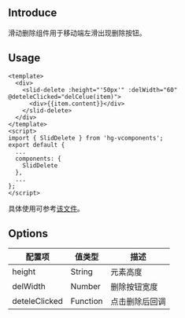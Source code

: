 ## Introduce
滑动删除组件用于移动端左滑出现删除按钮。

## Usage
```
<template>
  <div>
    <slid-delete :height="'50px'" :delWidth="60" @deteleClicked="delCelue(item)">
      <div>{{item.content}}</div>
    </slid-delete>
  </div>
</template>
<script>
import { SlidDelete } from 'hg-vcomponents';
export default {
  ...
  components: {
    SlidDelete
  },
  ...
};
</script>
```
具体使用可参考[该文件](../../examples/sliddelete.vue)。

## Options
配置项 | 值类型 | 描述
--- | --- | ---
height | String | 元素高度
delWidth | Number | 删除按钮宽度
deteleClicked | Function | 点击删除后回调